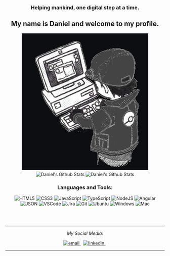 <h3 align="center">Helping mankind, one digital step at a time.</h3> 
<div align="center">
<h2> My name is Daniel and welcome to my profile.</h2>
</div>
  


<div align="center" width="50">

<img src="banner.png" alt="Welcome!" width="400"/>

</div>

<div align="center">


</div>

<div align="center">

<img align="center" src="https://github-readme-stats.vercel.app/api?username=danielmtrandev&include_all_commits=true&count_private=true&show_icons=true&line_height=20&title_color=c0ffee&icon_color=c0ffee&text_color=D3D3D3&bg_color=0,000000,3C5067" alt="Daniel's Github Stats">
  

<img align="center" src="https://github-readme-stats.vercel.app/api/top-langs/?username=danielmtrandev&layout=compact&title_color=c0ffee&text_color=D3D3D3&bg_color=0,000000,3C5067" alt="Daniel's Github Stats">
  
  
<h3 align="center">Languages and Tools:</h3>

![HTML5](https://img.shields.io/badge/html5-%23E34F26.svg?style=for-the-badge&logo=html5&logoColor=white) ![CSS3](https://img.shields.io/badge/css3-%231572B6.svg?style=for-the-badge&logo=css3&logoColor=white) ![JavaScript](https://img.shields.io/badge/javascript-%23323330.svg?style=for-the-badge&logo=javascript&logoColor=%23F7DF1E) ![TypeScript](https://img.shields.io/badge/TypeScript-007ACC?style=for-the-badge&logo=typescript&logoColor=white) ![NodeJS](https://img.shields.io/badge/node.js-6DA55F?style=for-the-badge&logo=node.js&logoColor=white) ![Angular](https://img.shields.io/badge/Angular-DD0031?style=for-the-badge&logo=angular&logoColor=white) ![JSON](https://img.shields.io/badge/json-5E5C5C?style=for-the-badge&logo=json&logoColor=white) ![VSCode](https://img.shields.io/badge/VSCode-0078D4?style=for-the-badge&logo=visual%20studio%20code&logoColor=white) ![Jira](https://img.shields.io/badge/Jira-0052CC?style=for-the-badge&logo=Jira&logoColor=white) ![Git](https://img.shields.io/badge/GIT-E44C30?style=for-the-badge&logo=git&logoColor=white) ![Ubuntu](https://img.shields.io/badge/Ubuntu-E95420?style=for-the-badge&logo=ubuntu&logoColor=white) ![Windows](	https://img.shields.io/badge/Windows-0078D6?style=for-the-badge&logo=windows&logoColor=white) ![Mac](https://img.shields.io/badge/mac%20os-000000?style=for-the-badge&logo=apple&logoColor=white)


</br>
</br>


---


<i>My Social Media:</i><br>

<p align="center">
  <a href="mailto:danielmtran.dev@gmail.com">
     <img  src="https://img.shields.io/badge/email-red?style=for-the-badge&logo=gmail&logoColor=white" alt="email">
  <a/>&nbsp;
  <a href="https://www.linkedin.com/in/danielmtrandev/">
     <img  src="https://img.shields.io/badge/linkedin-0A66C2?style=for-the-badge&logo=linkedin&logoColor=white" alt="linkedin">
  <a/>&nbsp;
<p/>



</div>



-----
